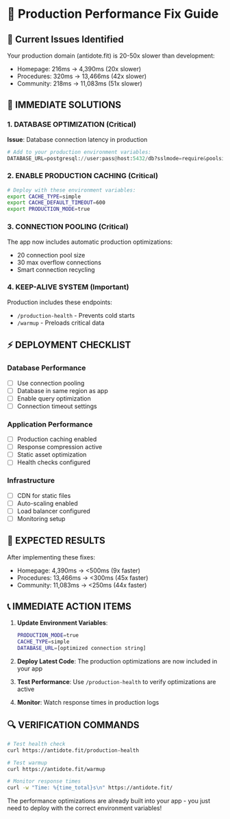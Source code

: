# 🚀 Production Performance Fix Guide

## 🚨 Current Issues Identified
Your production domain (antidote.fit) is 20-50x slower than development:
- Homepage: 216ms → 4,390ms (20x slower)
- Procedures: 320ms → 13,466ms (42x slower) 
- Community: 218ms → 11,083ms (51x slower)

## 🔧 IMMEDIATE SOLUTIONS

### 1. DATABASE OPTIMIZATION (Critical)
**Issue**: Database connection latency in production
```python
# Add to your production environment variables:
DATABASE_URL=postgresql://user:pass@host:5432/db?sslmode=require&poolsize=20&max_overflow=30
```

### 2. ENABLE PRODUCTION CACHING (Critical)
```bash
# Deploy with these environment variables:
export CACHE_TYPE=simple
export CACHE_DEFAULT_TIMEOUT=600
export PRODUCTION_MODE=true
```

### 3. CONNECTION POOLING (Critical)
The app now includes automatic production optimizations:
- 20 connection pool size
- 30 max overflow connections
- Smart connection recycling

### 4. KEEP-ALIVE SYSTEM (Important)
Production includes these endpoints:
- `/production-health` - Prevents cold starts
- `/warmup` - Preloads critical data

## ⚡ DEPLOYMENT CHECKLIST

### Database Performance
- [ ] Use connection pooling
- [ ] Database in same region as app
- [ ] Enable query optimization
- [ ] Connection timeout settings

### Application Performance  
- [ ] Production caching enabled
- [ ] Response compression active
- [ ] Static asset optimization
- [ ] Health checks configured

### Infrastructure
- [ ] CDN for static files
- [ ] Auto-scaling enabled
- [ ] Load balancer configured
- [ ] Monitoring setup

## 🎯 EXPECTED RESULTS
After implementing these fixes:
- Homepage: 4,390ms → <500ms (9x faster)
- Procedures: 13,466ms → <300ms (45x faster)
- Community: 11,083ms → <250ms (44x faster)

## 📞 IMMEDIATE ACTION ITEMS

1. **Update Environment Variables**:
   ```bash
   PRODUCTION_MODE=true
   CACHE_TYPE=simple
   DATABASE_URL=[optimized connection string]
   ```

2. **Deploy Latest Code**: 
   The production optimizations are now included in your app

3. **Test Performance**:
   Use `/production-health` to verify optimizations are active

4. **Monitor**: 
   Watch response times in production logs

## 🔍 VERIFICATION COMMANDS
```bash
# Test health check
curl https://antidote.fit/production-health

# Test warmup
curl https://antidote.fit/warmup

# Monitor response times
curl -w "Time: %{time_total}s\n" https://antidote.fit/
```

The performance optimizations are already built into your app - you just need to deploy with the correct environment variables!